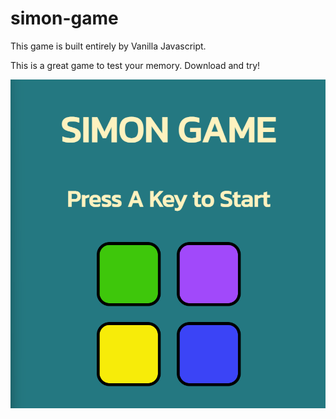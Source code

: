 # simon-game  
This game is built entirely by Vanilla Javascript.  
  
This is a great game to test your memory. Download and try!  
  
![](screenshot.png)
